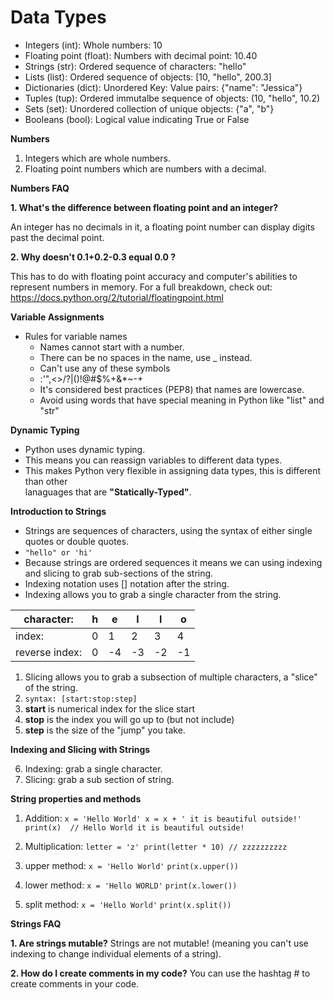 # Data Types

 - Integers (int):							Whole numbers: 10
 - Floating point (float):				Numbers with decimal point: 10.40
 - Strings (str):							Ordered sequence of characters: "hello"
 - Lists (list):								Ordered sequence of objects: [10, "hello", 200.3]
 - Dictionaries (dict):					Unordered Key: Value pairs: {"name": "Jessica"}
 - Tuples (tup):							Ordered immutalbe sequence of objects: (10, "hello", 10.2)
 - Sets (set):								Unordered collection of unique objects: {"a", "b"}
 - Booleans (bool):						Logical value indicating True or False

**Numbers**

 1. Integers which are whole numbers.
 2. Floating point numbers which are numbers with a decimal.

**Numbers FAQ**

**1. What's the difference between floating point and an integer?**

An integer has no decimals in it, a floating point number can display digits past the decimal point.  

**2. Why doesn't 0.1+0.2-0.3 equal 0.0 ?**

This has to do with floating point accuracy and computer's abilities to represent numbers in memory. For a full breakdown, check out: https://docs.python.org/2/tutorial/floatingpoint.html

**Variable Assignments**

 - Rules for variable names
	 - Names cannot start with a number.
	 - There can be no spaces in the name, use _ instead.
	 - Can't use any of these symbols
	 - :'",<>/?|\()!@#$%+&*~-+
	 - It's considered best practices (PEP8) that names are lowercase.
	 - Avoid using words that have special meaning in Python like "list" and "str"

**Dynamic Typing**

 - Python uses dynamic typing.
 - This means you can reassign variables to different data types.
 - This makes Python very flexible in assigning data types, this is different than other 	
    lanaguages that are **"Statically-Typed"**.
    
**Introduction to Strings**

 - Strings are sequences of characters, using the syntax of either single quotes or double quotes.
 - `"hello" or 'hi'`
 - Because strings are ordered sequences it means we can using indexing and slicing to grab sub-sections of the string.
 - Indexing notation uses [] notation after the string.
 - Indexing allows you to grab a single character from the string.

| character: | h | e | l | l | o |
|--|--|--|--|--|--|
| index: | 0 | 1 | 2 | 3 | 4 |
| reverse index: | 0 | -4 | -3 | -2 | -1 |

 1. Slicing allows you to grab a subsection of multiple characters, a "slice" of the string.
 2. `syntax: [start:stop:step]`
 3. **start** is numerical index for the slice start
 4. **stop** is the index you will go up to (but not include)
 5. **step** is the size of the "jump" you take.

**Indexing and Slicing with Strings**

 6. Indexing: grab a single character.
 7. Slicing: grab a sub section of string.

**String properties and methods**

 1. Addition:
 `x = 'Hello World'
 x = x + ' it is beautiful outside!'
 print(x)  // Hello World it is beautiful outside!`

2. Multiplication:
`letter = 'z'
print(letter * 10) // zzzzzzzzzz`

3. upper method:
 `x = 'Hello World'`
 `print(x.upper())`

4. lower method:
`x = 'Hello WORLD'`
`print(x.lower())`

5. split method:
`x = 'Hello World'`
`print(x.split())`

**Strings FAQ**

**1. Are strings mutable?**
Strings are not mutable! (meaning you can't use indexing to change individual elements of a string).

**2. How do I create comments in my code?**
You can use the hashtag # to create comments in your code.


